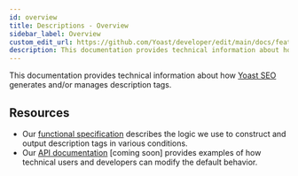 ```yaml
---
id: overview
title: Descriptions - Overview
sidebar_label: Overview
custom_edit_url: https://github.com/Yoast/developer/edit/main/docs/features/seo-tags/descriptions/overview.md
description: This documentation provides technical information about how Yoast SEO generates and/or manages description tags.
---
```

This documentation provides technical information about how [Yoast SEO](https://yoast.com/wordpress/plugins/seo/) generates and/or manages description tags.

## Resources
* Our [functional specification](functional-specification.md) describes the logic we use to construct and output description tags in various conditions.
* Our [API documentation](api.md) [coming soon] provides examples of how technical users and developers can modify the default behavior.
